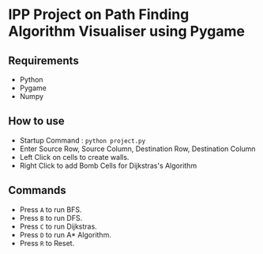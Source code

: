 # IPP Project on Path Finding Algorithm Visualiser using Pygame

## Requirements 
- Python
- Pygame
- Numpy

## How to use
- Startup Command : ```python project.py```
- Enter Source Row, Source Column, Destination Row, Destination Column
- Left Click on cells to create walls. 
- Right Click to add Bomb Cells for Dijkstras's Algorithm

## Commands
- Press ```A``` to run BFS.
- Press ```B``` to run DFS.
- Press ```C``` to run Dijkstras.
- Press ```D``` to run A* Algorithm.
- Press ```R``` to Reset.
